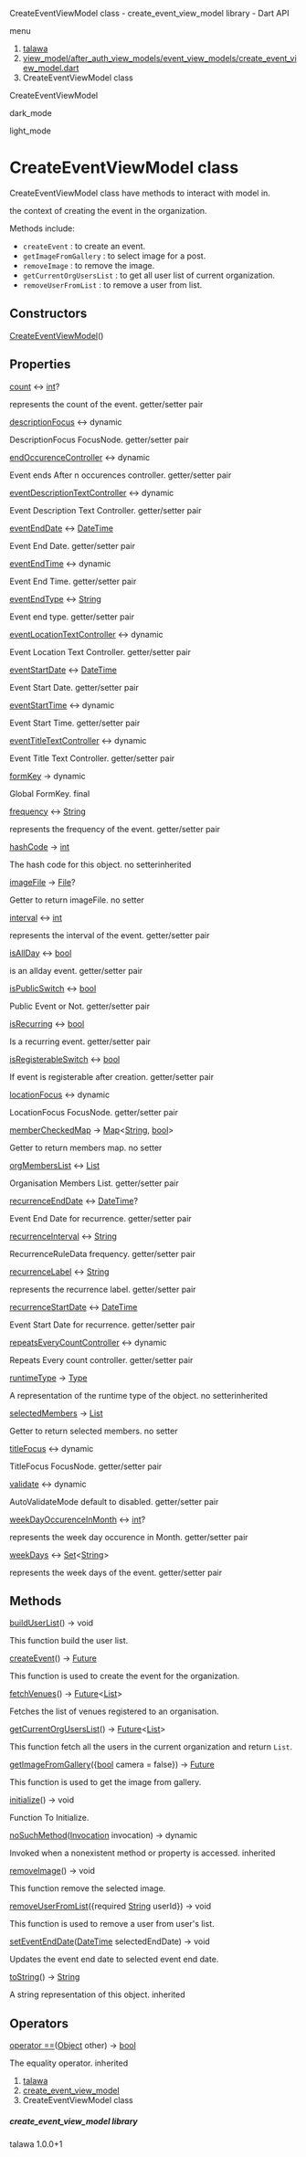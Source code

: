 




CreateEventViewModel class - create\_event\_view\_model library - Dart API







menu

1. [talawa](../index.html)
2. [view\_model/after\_auth\_view\_models/event\_view\_models/create\_event\_view\_model.dart](../file-___home_harshil_Desktop_open-source_palisadoes_talawa_lib_view_model_after_auth_view_models_event_view_models_create_event_view_model/)
3. CreateEventViewModel class

CreateEventViewModel


dark\_mode

light\_mode




# CreateEventViewModel class


CreateEventViewModel class have methods to interact with model in.

the context of creating the event in the organization.

Methods include:

* `createEvent` : to create an event.
* `getImageFromGallery` : to select image for a post.
* `removeImage` : to remove the image.
* `getCurrentOrgUsersList` : to get all user list of current organization.
* `removeUserFromList` : to remove a user from list.

## Constructors

[CreateEventViewModel](../file-___home_harshil_Desktop_open-source_palisadoes_talawa_lib_view_model_after_auth_view_models_event_view_models_create_event_view_model/CreateEventViewModel/CreateEventViewModel.html)()




## Properties

[count](../file-___home_harshil_Desktop_open-source_palisadoes_talawa_lib_view_model_after_auth_view_models_event_view_models_create_event_view_model/CreateEventViewModel/count.html)
↔ [int](https://api.flutter.dev/flutter/dart-core/int-class.html)?

represents the count of the event.
getter/setter pair

[descriptionFocus](../file-___home_harshil_Desktop_open-source_palisadoes_talawa_lib_view_model_after_auth_view_models_event_view_models_create_event_view_model/CreateEventViewModel/descriptionFocus.html)
↔ dynamic

DescriptionFocus FocusNode.
getter/setter pair

[endOccurenceController](../file-___home_harshil_Desktop_open-source_palisadoes_talawa_lib_view_model_after_auth_view_models_event_view_models_create_event_view_model/CreateEventViewModel/endOccurenceController.html)
↔ dynamic

Event ends After n occurences controller.
getter/setter pair

[eventDescriptionTextController](../file-___home_harshil_Desktop_open-source_palisadoes_talawa_lib_view_model_after_auth_view_models_event_view_models_create_event_view_model/CreateEventViewModel/eventDescriptionTextController.html)
↔ dynamic

Event Description Text Controller.
getter/setter pair

[eventEndDate](../file-___home_harshil_Desktop_open-source_palisadoes_talawa_lib_view_model_after_auth_view_models_event_view_models_create_event_view_model/CreateEventViewModel/eventEndDate.html)
↔ [DateTime](https://api.flutter.dev/flutter/dart-core/DateTime-class.html)

Event End Date.
getter/setter pair

[eventEndTime](../file-___home_harshil_Desktop_open-source_palisadoes_talawa_lib_view_model_after_auth_view_models_event_view_models_create_event_view_model/CreateEventViewModel/eventEndTime.html)
↔ dynamic

Event End Time.
getter/setter pair

[eventEndType](../file-___home_harshil_Desktop_open-source_palisadoes_talawa_lib_view_model_after_auth_view_models_event_view_models_create_event_view_model/CreateEventViewModel/eventEndType.html)
↔ [String](https://api.flutter.dev/flutter/dart-core/String-class.html)

Event end type.
getter/setter pair

[eventLocationTextController](../file-___home_harshil_Desktop_open-source_palisadoes_talawa_lib_view_model_after_auth_view_models_event_view_models_create_event_view_model/CreateEventViewModel/eventLocationTextController.html)
↔ dynamic

Event Location Text Controller.
getter/setter pair

[eventStartDate](../file-___home_harshil_Desktop_open-source_palisadoes_talawa_lib_view_model_after_auth_view_models_event_view_models_create_event_view_model/CreateEventViewModel/eventStartDate.html)
↔ [DateTime](https://api.flutter.dev/flutter/dart-core/DateTime-class.html)

Event Start Date.
getter/setter pair

[eventStartTime](../file-___home_harshil_Desktop_open-source_palisadoes_talawa_lib_view_model_after_auth_view_models_event_view_models_create_event_view_model/CreateEventViewModel/eventStartTime.html)
↔ dynamic

Event Start Time.
getter/setter pair

[eventTitleTextController](../file-___home_harshil_Desktop_open-source_palisadoes_talawa_lib_view_model_after_auth_view_models_event_view_models_create_event_view_model/CreateEventViewModel/eventTitleTextController.html)
↔ dynamic

Event Title Text Controller.
getter/setter pair

[formKey](../file-___home_harshil_Desktop_open-source_palisadoes_talawa_lib_view_model_after_auth_view_models_event_view_models_create_event_view_model/CreateEventViewModel/formKey.html)
→ dynamic

Global FormKey.
final

[frequency](../file-___home_harshil_Desktop_open-source_palisadoes_talawa_lib_view_model_after_auth_view_models_event_view_models_create_event_view_model/CreateEventViewModel/frequency.html)
↔ [String](https://api.flutter.dev/flutter/dart-core/String-class.html)

represents the frequency of the event.
getter/setter pair

[hashCode](https://api.flutter.dev/flutter/dart-core/Object/hashCode.html)
→ [int](https://api.flutter.dev/flutter/dart-core/int-class.html)

The hash code for this object.
no setterinherited

[imageFile](../file-___home_harshil_Desktop_open-source_palisadoes_talawa_lib_view_model_after_auth_view_models_event_view_models_create_event_view_model/CreateEventViewModel/imageFile.html)
→ [File](https://api.flutter.dev/flutter/dart-io/File-class.html)?

Getter to return imageFile.
no setter

[interval](../file-___home_harshil_Desktop_open-source_palisadoes_talawa_lib_view_model_after_auth_view_models_event_view_models_create_event_view_model/CreateEventViewModel/interval.html)
↔ [int](https://api.flutter.dev/flutter/dart-core/int-class.html)

represents the interval of the event.
getter/setter pair

[isAllDay](../file-___home_harshil_Desktop_open-source_palisadoes_talawa_lib_view_model_after_auth_view_models_event_view_models_create_event_view_model/CreateEventViewModel/isAllDay.html)
↔ [bool](https://api.flutter.dev/flutter/dart-core/bool-class.html)

is an allday event.
getter/setter pair

[isPublicSwitch](../file-___home_harshil_Desktop_open-source_palisadoes_talawa_lib_view_model_after_auth_view_models_event_view_models_create_event_view_model/CreateEventViewModel/isPublicSwitch.html)
↔ [bool](https://api.flutter.dev/flutter/dart-core/bool-class.html)

Public Event or Not.
getter/setter pair

[isRecurring](../file-___home_harshil_Desktop_open-source_palisadoes_talawa_lib_view_model_after_auth_view_models_event_view_models_create_event_view_model/CreateEventViewModel/isRecurring.html)
↔ [bool](https://api.flutter.dev/flutter/dart-core/bool-class.html)

Is a recurring event.
getter/setter pair

[isRegisterableSwitch](../file-___home_harshil_Desktop_open-source_palisadoes_talawa_lib_view_model_after_auth_view_models_event_view_models_create_event_view_model/CreateEventViewModel/isRegisterableSwitch.html)
↔ [bool](https://api.flutter.dev/flutter/dart-core/bool-class.html)

If event is registerable after creation.
getter/setter pair

[locationFocus](../file-___home_harshil_Desktop_open-source_palisadoes_talawa_lib_view_model_after_auth_view_models_event_view_models_create_event_view_model/CreateEventViewModel/locationFocus.html)
↔ dynamic

LocationFocus FocusNode.
getter/setter pair

[memberCheckedMap](../file-___home_harshil_Desktop_open-source_palisadoes_talawa_lib_view_model_after_auth_view_models_event_view_models_create_event_view_model/CreateEventViewModel/memberCheckedMap.html)
→ [Map](https://api.flutter.dev/flutter/dart-core/Map-class.html)<[String](https://api.flutter.dev/flutter/dart-core/String-class.html), [bool](https://api.flutter.dev/flutter/dart-core/bool-class.html)>

Getter to return members map.
no setter

[orgMembersList](../file-___home_harshil_Desktop_open-source_palisadoes_talawa_lib_view_model_after_auth_view_models_event_view_models_create_event_view_model/CreateEventViewModel/orgMembersList.html)
↔ [List](https://api.flutter.dev/flutter/dart-core/List-class.html)

Organisation Members List.
getter/setter pair

[recurrenceEndDate](../file-___home_harshil_Desktop_open-source_palisadoes_talawa_lib_view_model_after_auth_view_models_event_view_models_create_event_view_model/CreateEventViewModel/recurrenceEndDate.html)
↔ [DateTime](https://api.flutter.dev/flutter/dart-core/DateTime-class.html)?

Event End Date for recurrence.
getter/setter pair

[recurrenceInterval](../file-___home_harshil_Desktop_open-source_palisadoes_talawa_lib_view_model_after_auth_view_models_event_view_models_create_event_view_model/CreateEventViewModel/recurrenceInterval.html)
↔ [String](https://api.flutter.dev/flutter/dart-core/String-class.html)

RecurrenceRuleData frequency.
getter/setter pair

[recurrenceLabel](../file-___home_harshil_Desktop_open-source_palisadoes_talawa_lib_view_model_after_auth_view_models_event_view_models_create_event_view_model/CreateEventViewModel/recurrenceLabel.html)
↔ [String](https://api.flutter.dev/flutter/dart-core/String-class.html)

represents the recurrence label.
getter/setter pair

[recurrenceStartDate](../file-___home_harshil_Desktop_open-source_palisadoes_talawa_lib_view_model_after_auth_view_models_event_view_models_create_event_view_model/CreateEventViewModel/recurrenceStartDate.html)
↔ [DateTime](https://api.flutter.dev/flutter/dart-core/DateTime-class.html)

Event Start Date for recurrence.
getter/setter pair

[repeatsEveryCountController](../file-___home_harshil_Desktop_open-source_palisadoes_talawa_lib_view_model_after_auth_view_models_event_view_models_create_event_view_model/CreateEventViewModel/repeatsEveryCountController.html)
↔ dynamic

Repeats Every count controller.
getter/setter pair

[runtimeType](https://api.flutter.dev/flutter/dart-core/Object/runtimeType.html)
→ [Type](https://api.flutter.dev/flutter/dart-core/Type-class.html)

A representation of the runtime type of the object.
no setterinherited

[selectedMembers](../file-___home_harshil_Desktop_open-source_palisadoes_talawa_lib_view_model_after_auth_view_models_event_view_models_create_event_view_model/CreateEventViewModel/selectedMembers.html)
→ [List](https://api.flutter.dev/flutter/dart-core/List-class.html)

Getter to return selected members.
no setter

[titleFocus](../file-___home_harshil_Desktop_open-source_palisadoes_talawa_lib_view_model_after_auth_view_models_event_view_models_create_event_view_model/CreateEventViewModel/titleFocus.html)
↔ dynamic

TitleFocus FocusNode.
getter/setter pair

[validate](../file-___home_harshil_Desktop_open-source_palisadoes_talawa_lib_view_model_after_auth_view_models_event_view_models_create_event_view_model/CreateEventViewModel/validate.html)
↔ dynamic

AutoValidateMode default to disabled.
getter/setter pair

[weekDayOccurenceInMonth](../file-___home_harshil_Desktop_open-source_palisadoes_talawa_lib_view_model_after_auth_view_models_event_view_models_create_event_view_model/CreateEventViewModel/weekDayOccurenceInMonth.html)
↔ [int](https://api.flutter.dev/flutter/dart-core/int-class.html)?

represents the week day occurence in Month.
getter/setter pair

[weekDays](../file-___home_harshil_Desktop_open-source_palisadoes_talawa_lib_view_model_after_auth_view_models_event_view_models_create_event_view_model/CreateEventViewModel/weekDays.html)
↔ [Set](https://api.flutter.dev/flutter/dart-core/Set-class.html)<[String](https://api.flutter.dev/flutter/dart-core/String-class.html)>

represents the week days of the event.
getter/setter pair



## Methods

[buildUserList](../file-___home_harshil_Desktop_open-source_palisadoes_talawa_lib_view_model_after_auth_view_models_event_view_models_create_event_view_model/CreateEventViewModel/buildUserList.html)()
→ void


This function build the user list.

[createEvent](../file-___home_harshil_Desktop_open-source_palisadoes_talawa_lib_view_model_after_auth_view_models_event_view_models_create_event_view_model/CreateEventViewModel/createEvent.html)()
→ [Future](https://api.flutter.dev/flutter/dart-core/Future-class.html)<void>


This function is used to create the event for the organization.

[fetchVenues](../file-___home_harshil_Desktop_open-source_palisadoes_talawa_lib_view_model_after_auth_view_models_event_view_models_create_event_view_model/CreateEventViewModel/fetchVenues.html)()
→ [Future](https://api.flutter.dev/flutter/dart-core/Future-class.html)<[List](https://api.flutter.dev/flutter/dart-core/List-class.html)>


Fetches the list of venues registered to an organisation.

[getCurrentOrgUsersList](../file-___home_harshil_Desktop_open-source_palisadoes_talawa_lib_view_model_after_auth_view_models_event_view_models_create_event_view_model/CreateEventViewModel/getCurrentOrgUsersList.html)()
→ [Future](https://api.flutter.dev/flutter/dart-core/Future-class.html)<[List](https://api.flutter.dev/flutter/dart-core/List-class.html)>


This function fetch all the users in the current organization and return `List`.

[getImageFromGallery](../file-___home_harshil_Desktop_open-source_palisadoes_talawa_lib_view_model_after_auth_view_models_event_view_models_create_event_view_model/CreateEventViewModel/getImageFromGallery.html)({[bool](https://api.flutter.dev/flutter/dart-core/bool-class.html) camera = false})
→ [Future](https://api.flutter.dev/flutter/dart-core/Future-class.html)<void>


This function is used to get the image from gallery.

[initialize](../file-___home_harshil_Desktop_open-source_palisadoes_talawa_lib_view_model_after_auth_view_models_event_view_models_create_event_view_model/CreateEventViewModel/initialize.html)()
→ void


Function To Initialize.

[noSuchMethod](https://api.flutter.dev/flutter/dart-core/Object/noSuchMethod.html)([Invocation](https://api.flutter.dev/flutter/dart-core/Invocation-class.html) invocation)
→ dynamic


Invoked when a nonexistent method or property is accessed.
inherited

[removeImage](../file-___home_harshil_Desktop_open-source_palisadoes_talawa_lib_view_model_after_auth_view_models_event_view_models_create_event_view_model/CreateEventViewModel/removeImage.html)()
→ void


This function remove the selected image.

[removeUserFromList](../file-___home_harshil_Desktop_open-source_palisadoes_talawa_lib_view_model_after_auth_view_models_event_view_models_create_event_view_model/CreateEventViewModel/removeUserFromList.html)({required [String](https://api.flutter.dev/flutter/dart-core/String-class.html) userId})
→ void


This function is used to remove a user from user's list.

[setEventEndDate](../file-___home_harshil_Desktop_open-source_palisadoes_talawa_lib_view_model_after_auth_view_models_event_view_models_create_event_view_model/CreateEventViewModel/setEventEndDate.html)([DateTime](https://api.flutter.dev/flutter/dart-core/DateTime-class.html) selectedEndDate)
→ void


Updates the event end date to selected event end date.

[toString](https://api.flutter.dev/flutter/dart-core/Object/toString.html)()
→ [String](https://api.flutter.dev/flutter/dart-core/String-class.html)


A string representation of this object.
inherited



## Operators

[operator ==](https://api.flutter.dev/flutter/dart-core/Object/operator_equals.html)([Object](https://api.flutter.dev/flutter/dart-core/Object-class.html) other)
→ [bool](https://api.flutter.dev/flutter/dart-core/bool-class.html)


The equality operator.
inherited



 


1. [talawa](../index.html)
2. [create\_event\_view\_model](../file-___home_harshil_Desktop_open-source_palisadoes_talawa_lib_view_model_after_auth_view_models_event_view_models_create_event_view_model/)
3. CreateEventViewModel class

##### create\_event\_view\_model library





talawa
1.0.0+1







